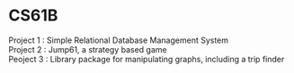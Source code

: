 # CS61B
Project 1 : Simple Relational Database Management System  
Project 2 : Jump61, a strategy based game  
Peoject 3 : Library package for manipulating graphs, including a trip finder  
